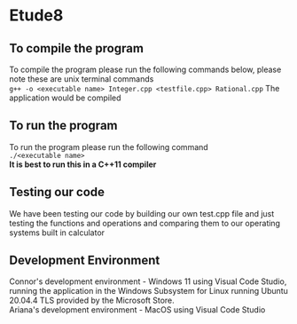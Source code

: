 # Etude8

## To compile the program  
To compile the program please run the following commands below, please note these are unix terminal commands  
``` g++ -o <executable name> Integer.cpp <testfile.cpp> Rational.cpp ```
The application would be compiled

## To run the program  
To run the program please run the following command  
``` ./<executable name> ```  
**It is best to run this in a C++11 compiler**

## Testing our code  
We have been testing our code by building our own test.cpp file and just testing the functions and operations and comparing them to our operating systems built in calculator  

## Development Environment  
Connor's development environment - Windows 11 using Visual Code Studio, running the application in the Windows Subsystem for Linux running Ubuntu 20.04.4 TLS provided by the Microsoft Store.  
Ariana's development environment - MacOS using Visual Code Studio

